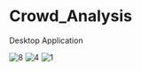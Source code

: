 # Crowd_Analysis
Desktop Application 

![8](https://user-images.githubusercontent.com/54064593/93710955-0333db00-fb10-11ea-8ecc-95813c926933.png)
![4](https://user-images.githubusercontent.com/54064593/93710956-08912580-fb10-11ea-9f2a-03c43869271b.png)
![1](https://user-images.githubusercontent.com/54064593/93710961-0dee7000-fb10-11ea-85c6-56b6ea7a70d1.png)
